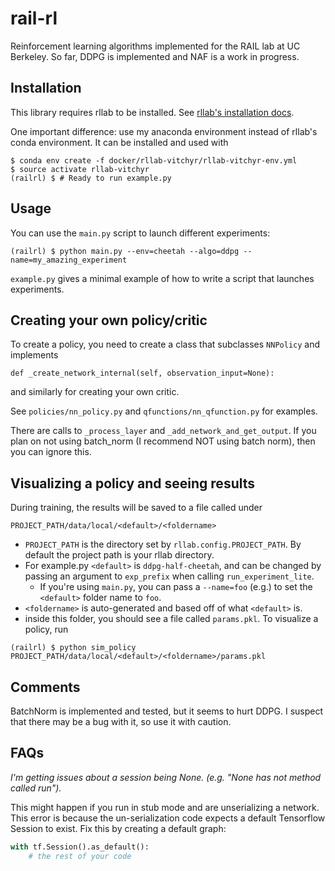 # rail-rl
Reinforcement learning algorithms implemented for the RAIL lab at UC Berkeley.
So far, DDPG is implemented and NAF is a work in progress.

## Installation
This library requires rllab to be installed. See [rllab's installation docs](https://rllab.readthedocs.io/en/latest/user/installation.html).

One important difference: use my anaconda environment instead of rllab's conda environment. It can be installed and used with
```
$ conda env create -f docker/rllab-vitchyr/rllab-vitchyr-env.yml
$ source activate rllab-vitchyr
(railrl) $ # Ready to run example.py
```

## Usage
You can use the `main.py` script to launch different experiments:

```
(railrl) $ python main.py --env=cheetah --algo=ddpg --name=my_amazing_experiment
```

`example.py` gives a minimal example of how to write a script that launches experiments.

## Creating your own policy/critic
To create a policy, you need to create a class that subclasses ``NNPolicy`` and implements

```
def _create_network_internal(self, observation_input=None):
```

and similarly for creating your own critic.

See `policies/nn_policy.py` and `qfunctions/nn_qfunction.py` for examples.

There are calls to `_process_layer` and `_add_network_and_get_output`.
If you plan on not using batch_norm (I recommend NOT using batch norm),
then you can ignore this.

## Visualizing a policy and seeing results
During training, the results will be saved to a file called under
```
PROJECT_PATH/data/local/<default>/<foldername>
```
 -  `PROJECT_PATH` is the directory set by `rllab.config.PROJECT_PATH`. By default the project path is your rllab directory.
 - For example.py `<default>` is `ddpg-half-cheetah`, and can be changed by passing an argument to `exp_prefix` when calling `run_experiment_lite`.
    - If you're using `main.py`, you can pass a `--name=foo` (e.g.) to set the `<default>` folder name to `foo`.
 - `<foldername>` is auto-generated and based off of what `<default>` is.
 - inside this folder, you should see a file called `params.pkl`. To visualize a policy, run

```
(railrl) $ python sim_policy PROJECT_PATH/data/local/<default>/<foldername>/params.pkl
```

## Comments
BatchNorm is implemented and tested, but it seems to hurt DDPG.
I suspect that there may be a bug with it, so use it with caution.

## FAQs
_I'm getting issues about a session being None. (e.g. "None has not method called run")._

This might happen if you run in stub mode and are unserializing a network.
This error is because the un-serialization code expects a default Tensorflow Session to exist.
Fix this by creating a default graph:
```python
with tf.Session().as_default():
    # the rest of your code
```


